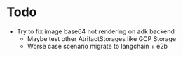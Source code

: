 # Todo

- Try to fix image base64 not rendering on adk backend
    - Maybe test other AtrifactStorages like GCP Storage
    - Worse case scenario migrate to langchain + e2b